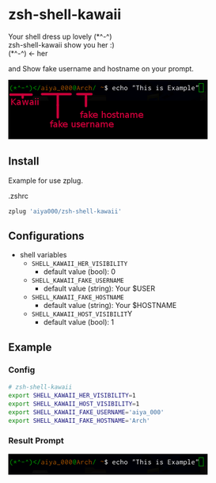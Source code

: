 # zsh-shell-kawaii

Your shell dress up lovely (\*^-^)  
zsh-shell-kawaii show you her :)  
(\*^-^) <- her

and Show fake username and hostname on your prompt.

![example](example.png)

## Install
Example for use zplug.

.zshrc
```zsh
zplug 'aiya000/zsh-shell-kawaii'
```


## Configurations
* shell variables
    + `SHELL_KAWAII_HER_VISIBILITY`
        - default value (bool): 0
    + `SHELL_KAWAII_FAKE_USERNAME`
        - default value (string): Your $USER
    + `SHELL_KAWAII_FAKE_HOSTNAME`
        - default value (string): Your $HOSTNAME
    + `SHELL_KAWAII_HOST_VISIBILIT`Y
        - default value (bool): 1

## Example
### Config
```zsh
# zsh-shell-kawaii
export SHELL_KAWAII_HER_VISIBILITY=1
export SHELL_KAWAII_HOST_VISIBILITY=1
export SHELL_KAWAII_FAKE_USERNAME='aiya_000'
export SHELL_KAWAII_FAKE_HOSTNAME='Arch'
```

### Result Prompt
![result](result.png)
